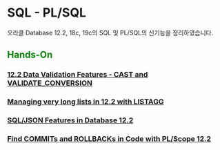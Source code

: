 
<H1>SQL - PL/SQL</H1>

오라클 Database 12.2, 18c, 19c의 SQL 및 PL/SQL의 신기능을 정리하였습니다.

<H2><font color="green"> Hands-On</fornt></H2>
<H3><a href="https://livesql.oracle.com/apex/livesql/file/tutorial_EDVE861IMHO1W3Q654ES9EQQW.html"> 
12.2 Data Validation Features - CAST and VALIDATE_CONVERSION </a> </H3>
<H3><a href="https://livesql.oracle.com/apex/livesql/file/tutorial_EDVE861IDOIZGLUZMSW7Y8HYG.html">
Managing very long lists in 12.2 with LISTAGG </a> </H3>
<H3><a href="https://livesql.oracle.com/apex/livesql/file/tutorial_EDVE861H6UF4Z20EV0RM4DK2G.html
"> SQL/JSON Features in Database 12.2 </a></H3>
<H3><a href="https://livesql.oracle.com/apex/livesql/file/content_E31RZEWUHFL8VR4FNXRFWL00A.html
"> Find COMMITs and ROLLBACKs in Code with PL/Scope 12.2 </a></H3>
